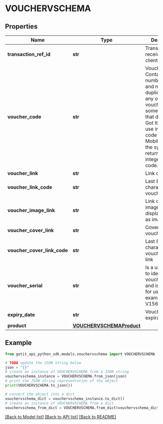 # VOUCHERVSCHEMA


## Properties

Name | Type | Description | Notes
------------ | ------------- | ------------- | -------------
**transaction_ref_id** | **str** | TransactionRefId receive from client request | [optional] 
**voucher_code** | **str** | Voucher code. Contains 10 numbers, unique and not duplicated with any other voucher. For some brands that do not use Got It code but use integerernal code (Big C, Mobile World), the system returns the integerernal code. | [optional] 
**voucher_link** | **str** | Link of voucher | [optional] 
**voucher_link_code** | **str** | Last 8 characters of voucher link | [optional] 
**voucher_image_link** | **str** | Link of voucher image. To display vouchers as images | [optional] 
**voucher_cover_link** | **str** | Cover link of voucher. | [optional] 
**voucher_cover_link_code** | **str** | Last 8 characters of voucher cover link | [optional] 
**voucher_serial** | **str** | Is a unique code to identify voucher link v and is not valid for use. For example: V1562342ET2 | [optional] 
**expiry_date** | **str** | Voucher expiration date | [optional] 
**product** | [**VOUCHERVSCHEMAProduct**](VOUCHERVSCHEMAProduct.md) |  | [optional] 

## Example

```python
from gotit_api_python_sdk.models.vouchervschema import VOUCHERVSCHEMA

# TODO update the JSON string below
json = "{}"
# create an instance of VOUCHERVSCHEMA from a JSON string
vouchervschema_instance = VOUCHERVSCHEMA.from_json(json)
# print the JSON string representation of the object
print(VOUCHERVSCHEMA.to_json())

# convert the object into a dict
vouchervschema_dict = vouchervschema_instance.to_dict()
# create an instance of VOUCHERVSCHEMA from a dict
vouchervschema_from_dict = VOUCHERVSCHEMA.from_dict(vouchervschema_dict)
```
[[Back to Model list]](../README.md#documentation-for-models) [[Back to API list]](../README.md#documentation-for-api-endpoints) [[Back to README]](../README.md)


